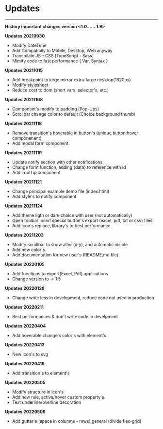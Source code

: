 # Updates
_____________________________________________________________________________________________________________________
**History important changes version <1.0.......1.9>**

**Updates 20210930**
- Modify DateTime
- Add Compatibily to Mobile, Desktop, Web anyway
- Transpilate JS - CSS [TypeScript - Sass]
- Mimify code to fast performance { Var, Syntax }

**Updates 20211015**
- Add breakpoint to large mirror extra-large desktop(1820px)
- Modify stylesheet
- Reduce cost to dom (short vars, selector's, etc.)

**Updates 20211108**
- Component's modify to padding (Pop-Ups)
- Scrollbar change color to default (Choice background thumb)

**Updates 20211118**
- Remove transition's hoverable in button's (unique button:hover componenent)
- Add modal form component

**Updates 20211119**
- Update notify section with other notifications
- Change form function, adding {data} to reference with id
- Add ToolTip component

**Updates 20211121**
- Change principal example demo file (index.html)
- Add style's to notify component

**Updates 20211124**
- Add theme ligth or dark choice with user (not automatically)
- Open toolbar insert special button's export (excel, pdf, txt or csv) files
- Add icon's replace, library's to best performance

**Updates 20211203**
- Modify scrollbar to show alter (x-y), and automatic visible
- Add new color's
- Add documentation for new user's (README.md file)

**Updates 20220105**
- Add functions to export(Excel, Pdf) applications
- Change version to -> 1.5

**Updates 20220128**
- Change write less in development, reduce code not used in production

**Updates 20220211**
- Best performances & don't write code in develpment

**Updates 20220404**
- Add hoverable change's color's with element's

**Updates 20220413**
- New icon's to svg

**Updates 20220419**
- Add transition's to element's

**Updates 20220505**
- Modify structure in icon's
- Add new rule, active/hover custom property's
- Text underline/overline decoration

**Updates 20220509**
- Add gutter's (space in columns - rows) general (divide flex-grid)
